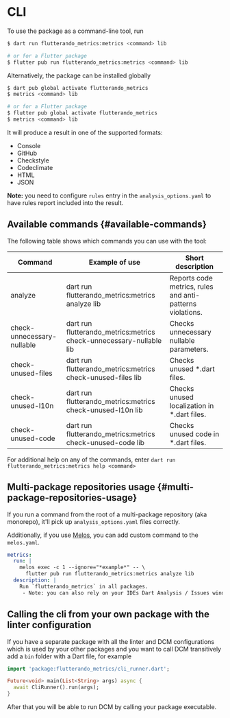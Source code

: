 # CLI

To use the package as a command-line tool, run

```sh
$ dart run flutterando_metrics:metrics <command> lib

# or for a Flutter package
$ flutter pub run flutterando_metrics:metrics <command> lib
```

Alternatively, the package can be installed globally

```sh
$ dart pub global activate flutterando_metrics
$ metrics <command> lib

# or for a Flutter package
$ flutter pub global activate flutterando_metrics
$ metrics <command> lib
```

It will produce a result in one of the supported formats:

- Console
- GitHub
- Checkstyle
- Codeclimate
- HTML
- JSON

**Note:** you need to configure `rules` entry in the `analysis_options.yaml` to have rules report included into the result.

## Available commands {#available-commands}

The following table shows which commands you can use with the tool:

| Command                    | Example of use                                                    | Short description                                         |
| -------------------------- | ----------------------------------------------------------------- | --------------------------------------------------------- |
| analyze                    | dart run flutterando_metrics:metrics analyze lib                    | Reports code metrics, rules and anti-patterns violations. |
| check-unnecessary-nullable | dart run flutterando_metrics:metrics check-unnecessary-nullable lib | Checks unnecessary nullable parameters.                   |
| check-unused-files         | dart run flutterando_metrics:metrics check-unused-files lib         | Checks unused \*.dart files.                              |
| check-unused-l10n          | dart run flutterando_metrics:metrics check-unused-l10n lib          | Checks unused localization in *.dart files.               |
| check-unused-code          | dart run flutterando_metrics:metrics check-unused-code lib          | Checks unused code in *.dart files.                       |

For additional help on any of the commands, enter `dart run flutterando_metrics:metrics help <command>`

## Multi-package repositories usage {#multi-package-repositories-usage}

If you run a command from the root of a multi-package repository (aka monorepo), it'll pick up `analysis_options.yaml` files correctly.

Additionally, if you use [Melos](https://pub.dev/packages/melos), you can add custom command to the `melos.yaml`.

```yaml title="melos.yaml"
metrics:
  run: |
    melos exec -c 1 --ignore="*example*" -- \
      flutter pub run flutterando_metrics:metrics analyze lib
  description: |
    Run `flutterando_metrics` in all packages.
     - Note: you can also rely on your IDEs Dart Analysis / Issues window.
```

## Calling the cli from your own package with the linter configuration

If you have a separate package with all the linter and DCM configurations which is used by your other packages and you want to call DCM transitively add a `bin` folder with a Dart file, for example

```dart metrics.dart
import 'package:flutterando_metrics/cli_runner.dart';

Future<void> main(List<String> args) async {
  await CliRunner().run(args);
}
```

After that you will be able to run DCM by calling your package executable.

